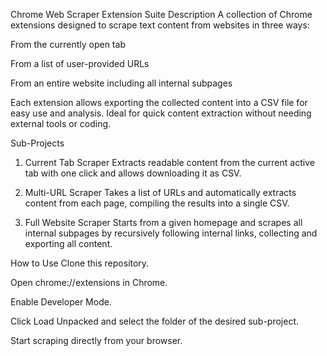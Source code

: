 Chrome Web Scraper Extension Suite
Description
A collection of Chrome extensions designed to scrape text content from websites in three ways:

From the currently open tab

From a list of user-provided URLs

From an entire website including all internal subpages

Each extension allows exporting the collected content into a CSV file for easy use and analysis. Ideal for quick content extraction without needing external tools or coding.

Sub-Projects
1. Current Tab Scraper
Extracts readable content from the current active tab with one click and allows downloading it as CSV.

2. Multi-URL Scraper
Takes a list of URLs and automatically extracts content from each page, compiling the results into a single CSV.

3. Full Website Scraper
Starts from a given homepage and scrapes all internal subpages by recursively following internal links, collecting and exporting all content.

How to Use
Clone this repository.

Open chrome://extensions in Chrome.

Enable Developer Mode.

Click Load Unpacked and select the folder of the desired sub-project.

Start scraping directly from your browser.
